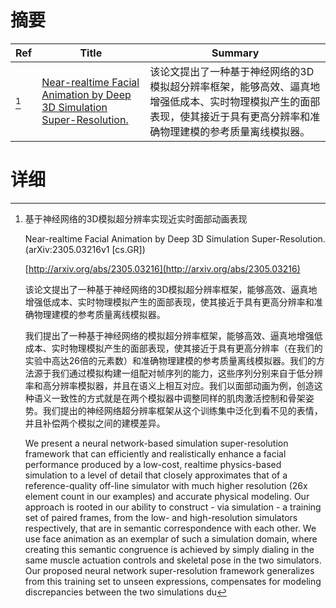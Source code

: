# 摘要

| Ref | Title | Summary |
| --- | --- | --- |
| [^1] | [Near-realtime Facial Animation by Deep 3D Simulation Super-Resolution.](http://arxiv.org/abs/2305.03216) | 该论文提出了一种基于神经网络的3D模拟超分辨率框架，能够高效、逼真地增强低成本、实时物理模拟产生的面部表现，使其接近于具有更高分辨率和准确物理建模的参考质量离线模拟器。 |

# 详细

[^1]: 基于神经网络的3D模拟超分辨率实现近实时面部动画表现

    Near-realtime Facial Animation by Deep 3D Simulation Super-Resolution. (arXiv:2305.03216v1 [cs.GR])

    [http://arxiv.org/abs/2305.03216](http://arxiv.org/abs/2305.03216)

    该论文提出了一种基于神经网络的3D模拟超分辨率框架，能够高效、逼真地增强低成本、实时物理模拟产生的面部表现，使其接近于具有更高分辨率和准确物理建模的参考质量离线模拟器。

    

    我们提出了一种基于神经网络的模拟超分辨率框架，能够高效、逼真地增强低成本、实时物理模拟产生的面部表现，使其接近于具有更高分辨率（在我们的实验中高达26倍的元素数）和准确物理建模的参考质量离线模拟器。我们的方法源于我们通过模拟构建一组配对帧序列的能力，这些序列分别来自于低分辨率和高分辨率模拟器，并且在语义上相互对应。我们以面部动画为例，创造这种语义一致性的方式就是在两个模拟器中调整同样的肌肉激活控制和骨架姿势。我们提出的神经网络超分辨率框架从这个训练集中泛化到看不见的表情，并且补偿两个模拟之间的建模差异。

    We present a neural network-based simulation super-resolution framework that can efficiently and realistically enhance a facial performance produced by a low-cost, realtime physics-based simulation to a level of detail that closely approximates that of a reference-quality off-line simulator with much higher resolution (26x element count in our examples) and accurate physical modeling. Our approach is rooted in our ability to construct - via simulation - a training set of paired frames, from the low- and high-resolution simulators respectively, that are in semantic correspondence with each other. We use face animation as an exemplar of such a simulation domain, where creating this semantic congruence is achieved by simply dialing in the same muscle actuation controls and skeletal pose in the two simulators. Our proposed neural network super-resolution framework generalizes from this training set to unseen expressions, compensates for modeling discrepancies between the two simulations du
    

